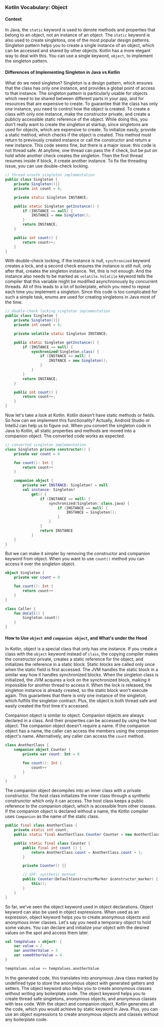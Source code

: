 ### Kotlin Vocabulary: Object

#### Context
In Java, the `static` keyword is used to denote methods and properties that belong to an object, not an instance of an object. The `static` keyword is also used to create singletons, one of the most popular design patterns. Singleton pattern helps you to create a single instance of an object, which can be accessed and shared by other objects. Kotlin has a more elegant way to deal with this. You can use a single keyword, `object`, to implement the singleton pattern. 

#### Differences of Implementing Singleton in Java vs Kotlin
What do we need singleton?
Singleton is a design pattern, which ensures that the class has only one instance, and provides a global point of access to that instance. The singleton pattern is particularly usable for objects which need to be shared between different parts in your app, and for resources that are expensive to create. To guarantee that the class has only one instance, you need to control how the object is created. To create a class with only one instance, make the constructor private, and create a publicly accessible static reference of the object. While doing this, you don't really want to create the singleton at startup, since singletons are used for objects, which are expensive to create. To initialize easily, provide a static method, which checks if the object is created. This method must return to previously created instance or call the constructor and return a new instance. This code seems fine, but there is a major issue: this code is not thread safe. At anytime, one thread can pass the if check, but be put on hold while another check creates the singleton. Then the first thread resumes inside if block, it create another instance. To fix the threading issue, you can use double-check locking.


```java
// thread unsafe singleton implementation
public class Singleton {
	private Singleton(){}
	private int count = 0;

	private static Singleton INSTANCE;

	public static Singleton getInstance() {
		if (INSTANCE == null) {
			INSTANCE = new Singleton();	
		}
		return INSTANCE;
	}

	public int count() {
		return count++;
	}
}

```

With double-check locking, if the instance is null, `synchronized` keyword creates a lock, and a second check ensures the instance is still null, only after that, creates the singleton instance. Yet, this is not enough. And the instance also needs to be marked as `volatile`. `Volatile` keyword tells the compiler that this variable might be modified asynchronously by concurrent threads. All of this leads to a lot of boilerplate, which you need to repeat each time you implement a singleton. Since this code is too complicated for such a simple task, enums are used for creating singletons in Java most of the time. 

```java
// double-check locking singleton implementation
public class Singleton {
	private Singleton(){}
	private int count = 0;

	private volatile static Singleton INSTANCE;

	public static Singleton getInstance() {
		if (INSTANCE == null) {
			synchronized(Singleton.class) {
				if (INSTANCE == null) {
					INSTANCE = new Singleton();	
				}
			}
		}
		return INSTANCE;
	}

	public int count() {
		return count++;
	}
}
```

Now let's take a look at Kotlin. Kotlin doesn't have static methods or fields. So how can we implement this functionality? Actually, Android Studio or IntelliJ can help us to figure out. When you convert the singleton code in Java to Kotlin, all static properties and methods are moved into a companion object. The converted code works as expected.

```kotlin
// converted singleton implementation
class Singleton private constructor() {
	private var count = 0

	fun count(): Int {
		return count++
	}

	companion object {
		private var INSTANCE: Singleton? = null
		val instance: Singleton?
			get() {
				if (INSTANCE == null) {
					synchronized(Singleton::class.java) {
						if (INSTANCE == null) {
							INSTANCE = Singleton();	
						}
					}
				}
				return INSTANCE
			}
	}
}


```
But we can make it simpler by removing the constructor and companion keyword from object. When you want to use `count()` method you can access it over the singleton object.

```kotlin
object Singleton {
	private var count = 0

	fun count(): Int {
		return count++
	}
}

class Caller {
	fun doCall() {
		Singleton.count()
	}
}

```

#### How to Use `object` and `companion object`, and What's under the Hood

In Kotlin, object is a special class that only has one instance. If you create a class with the `object` keyword instead of `class`, the copying compiler makes the constructor private, creates a static reference for the object, and initializes the reference in a static block. Static blocks are called only once when the static field is first accessed. The JVM handles the static block in a similar way how it handles synchronized blocks. When the singleton class is initialized, the JVM acquires a lock on the synchronized block, making it impossible for another thread to access it. When the lock is released, the singleton instance is already created, so the static block won't execute again. This guarantees that there is only one instance of the singleton, which fulfills the singleton contract. Plus, the object is both thread safe and easily created the first time it's accessed. 

Companion object is similar to object. Companion objects are always declared in a class. And their properties can be accessed by using the host object. The companion object doesn't require a name. If the companion object has a name, the caller can access the members using the companion object's name. Alternatively, any caller can access the `count` method.
```kotlin
class AnotherClass {
	companion object Counter {
		private var count: Int = 0

		fun count(): Int {
			count++
		}
	}
}

```

 The companion object decompiles into an inner class with a private constructor. The host class initializes the inner class through a synthetic construnctor which only it can access. The host class keeps a public reference to the companion object, which is accessible from other classes. If the companion object is declared without a name, the Kotlin compiler uses `Companion` as the name of the static class. 
```java
public final class AnotherClass {
	private static int count;
	public static final AnotherClass.Counter Counter = new AnotherClass.Counter((DefaultConstructorMarker)null);

	public static final class Counter {
		public final int count () {
			return AnotherClass.count = AnotherClass.count + 1;
		}

		private Counter() {}

		// SFF: synthetic method
		public Counter(DefaultConstructorMarker $constructor_marker) {
			this();
		}
	}
}

```

So far, we've seen the object keyword used in object declarations. Object keyword can also be used in object expressions. When used as an expression, object keyword helps you to create anonymous objects and anonymous inner classes. Let's say you need a temporary object to hold some values. You can declare and initialize your object with the desired values on the spot and access them later. 
```kotlin
val tempValues = object: {
	var value = 2
	var anotherValue = 3
	var someOtherValue = 4
}

tempValues.value += tempValues.anotherValue
```
In the generated code, this translates into anonymous Java class marked by undefined type to store the anonymous object with generated getters and setters. The object keyword also helps you to create anonymous classes without writing any boilerplate code. The object keyword helps you to create thread safe singletons, anonymous objects, and anonymous classes with less code. With the object and companion object, Kotlin generates all the code, which you would achieve by static keyword in Java. Plus, you can use an object expressions to create anonymous objects and classes without any boilerplate code.